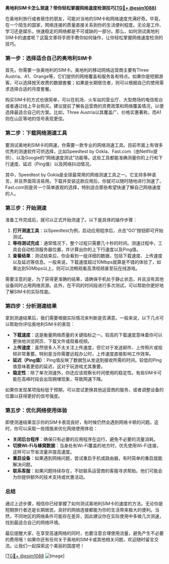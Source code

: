 **奥地利SIM卡怎么测速？带你轻松掌握网络速度检测技巧[[TG💪+ @esim1088](https://t.me/s/esim1088)]**

在奥地利旅行或者居住的朋友，可能对当地的SIM卡和网络速度充满好奇。毕竟，在一个陌生的国家，网络连接的质量直接关系到你的生活便利程度。无论是工作、学习还是娱乐，快速稳定的网络都是不可或缺的一部分。那么，如何测试奥地利SIM卡的速度呢？这篇文章将手把手教你如何操作，让你轻松掌握网络速度检测的技巧。

### **第一步：选择适合自己的奥地利SIM卡**

首先，你需要一张奥地利的SIM卡。奥地利的移动网络运营商主要有Three Austria、A1、Orange等，它们提供的网络覆盖和服务各有特点。如果你是短期游客，可以选择按天收费的数据套餐；如果是长期居住者，则可以根据自己的使用需求选择合适的月度套餐。

购买SIM卡的方式也很简单，可以在机场、火车站的营业厅、大型商场的电信柜台或者通过线上平台购买。建议提前了解各运营商的资费政策和网络覆盖情况，以便选择最适合自己的方案。比如，Three Austria以其覆盖广、价格实惠著称，而A1则在山区等地的信号表现更佳。

### **第二步：下载网络测速工具**

要测试奥地利SIM卡的网速，你需要一款专业的网络测速工具。目前市面上有很多优秀的测速软件可供选择，比如Speedtest by Ookla、Fast.com（由Netflix提供）、以及Google的“网络速度测试”功能等。这些工具都能准确测量你的上行和下行速度、延迟（Ping值）以及网络抖动情况。

其中，Speedtest by Ookla是全球最常用的网络测速工具之一。它支持多种语言，并且界面简洁易用。下载并安装这款应用后，你就可以随时随地进行测速了。Fast.com则是另一个简单直观的选择，特别适合那些希望快速了解自己网络速度的人。

### **第三步：开始测速**

准备工作完成后，就可以正式开始测速了。以下是具体的操作步骤：

1. **打开测速工具**：以Speedtest为例，启动应用程序后，点击“GO”按钮即可开始测试。
2. **等待测试完成**：通常情况下，整个过程只需要几十秒的时间。测速过程中，工具会自动检测服务器位置，并计算出你的上下行速度以及Ping值。
3. **查看结果**：测试结束后，你会看到一组详细的数据，包括下载速度、上传速度以及延迟等信息。一般来说，下载速度超过10Mbps就算是不错的体验了，如果达到50Mbps以上，则可以流畅观看高清视频甚至玩在线游戏。

需要注意的是，为了获得更准确的结果，请确保手机处于静止状态，并且没有其他设备同时占用网络资源。此外，在不同的时间段进行多次测试，可以帮助你更好地了解SIM卡的实际性能。

### **第四步：分析测速结果**

拿到测速结果后，我们需要根据实际情况来判断是否满意。一般来说，以下几点可以帮助你评估奥地利SIM卡的表现：

- **下载速度**：这是衡量网络质量的关键指标之一。较高的下载速度意味着你可以更快地浏览网页、下载文件或观看视频。
- **上传速度**：虽然很多人不太关注上传速度，但它对于发送邮件、上传照片或视频非常重要。特别是当你需要远程办公时，上传速度直接影响工作效率。
- **延迟（Ping值）**：Ping值反映了数据包从发送到接收所需的时间。较低的Ping值意味着更低的延迟，这对于玩游戏尤其重要。
- **稳定性**：除了单次测速外，你还应该观察长时间使用的稳定性。有些SIM卡可能在高峰时段会出现拥堵现象，导致网速下降。

如果你发现某项指标低于预期，可以尝试更换其他运营商的服务，或者调整设备的位置以获得更好的信号强度。

### **第五步：优化网络使用体验**

即使测速结果显示你的SIM卡表现良好，有时候仍然会遇到网络卡顿的问题。这时，你可以采取一些措施来优化网络使用体验：

- **关闭后台程序**：确保只有必要的应用程序在运行，避免不必要的流量消耗。
- **切换Wi-Fi与蜂窝数据**：当身处有Wi-Fi覆盖的地方时，优先使用Wi-Fi连接，这样可以节省流量并提高速度。
- **重启设备**：如果遇到网络问题，尝试重启手机或路由器，有时简单的重启就能解决问题。
- **联系客服**：如果问题持续存在，不妨联系运营商的客服寻求帮助。他们可能会为你提供额外的技术支持或优惠活动。

### **总结**

通过上述步骤，相信你已经掌握了如何测试奥地利SIM卡的速度的方法。无论你是短期旅行者还是长期居民，良好的网络连接都能为你的生活带来极大的便利。当然，不同地区的网络条件可能存在差异，因此建议你在实际使用中多做几次测速，找到最适合自己的网络环境。

最后提醒大家，在享受高速网络的同时，也要注意合理使用流量，避免产生不必要的费用哦！如果你还有任何关于奥地利SIM卡或其他相关问题，欢迎随时留言交流。让我们一起探索这个美丽的国度吧！

[[TG💪+ @esim1088](https://t.me/s/esim1088) ![Image](https://i.postimg.cc/4NQfJmqS/Snipaste-2025-05-13-00-14-12.png)]